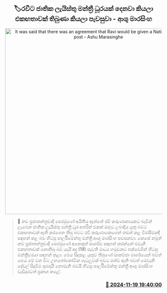 <p align='center'><b><h2 align='center' title='It was said that there was an agreement that Ravi would be given a National List MP post - Ashu Marasinghe'>🏷රවී​ට ජාතික ලැයිස්තු මන්ත්‍රී ධූරයක් දෙනවා කියලා එකඟතාවක් තිබුණා කියලා පැවසුවා - ආශු මාරසිංහ</h2></b></p>
<p align='center'><img src='https://helakuru.sgp1.cdn.digitaloceanspaces.com/esana/images/lib/ashu-marasinhe-new-t.jpg' width='600' alt='It was said that there was an agreement that Ravi would be given a National List MP post - Ashu Marasinghe'></p>

>📝 නව ප්‍රජාතන්ත්‍රවාදී පෙරමුණේ අයිතිය ඇත්තේ රවී කරුණානායකට බැවින් ලැබෙන ජාතික ලැයිස්තු මන්ත්‍රී ධූර අතරින් එකක් ඔහුට ලබාදිය යුතු බවට එකඟතාවක් ඇති කරගෙන තිබු බවට රවී කරුණායකගෙන් තමන් කළ විමසීමකදී සඳහන් කළ බව හිටපු පාර්ලිමේන්තු මන්ත්‍රී ආශු මාරසිංහ පවසනවා.
කෙසේ නමුත් නව ප්‍රජාතන්ත්‍රවාදී පෙරමුණේ අනෙකුත් පාර්ශව සඳහන් කරන්නේ එවැනි එකඟතාවක් නොතිබූ බව යැයි අද (19) පැවති මාධ්‍ය හමුවකට එක්වෙමින් හිටපු මන්ත්‍රීවරයා සඳහන් කළා.
මෙය සිදුකළ යුතුව තිබුණේ සාකච්ඡා මාර්ගයෙන් බවත් මෙය මේ වන විට උභතෝකෝටික ගැටලුවක් බවට පත්ව ඇති බවත් මෙවැනි දේවල් සිදුවීම සුබදායී නොමැති බවයි හිටපු පාර්ලිමේන්තු මන්ත්‍රී ආශු මාරසිංහ වැඩිදුරටත් ප්‍රකාශ කළේ.


<h3 align='right'><a href='https://www.helakuru.lk/esana/p/105233/'>📅 2024-11-19 19:40:00</a></h3>
